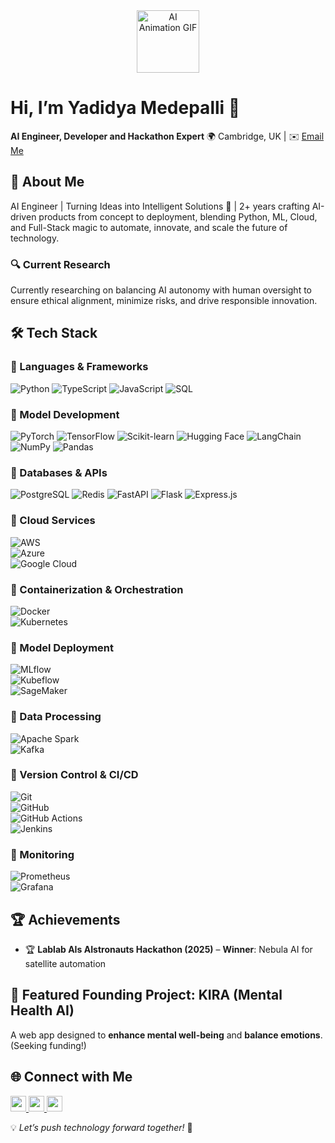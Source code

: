 <div align="center">
  <img src="https://media.giphy.com/media/jZIq9jQjvBE6krE3Z6/giphy.gif" alt="AI Animation GIF" width="100" height="100"/>
</div>

# Hi, I’m **Yadidya Medepalli** 👋  
**AI Engineer, Developer and Hackathon Expert**
🌍 Cambridge, UK | ✉️ [Email Me](mailto:yadikrish@gmail.com)  

## 🚀 About Me  
AI Engineer | Turning Ideas into Intelligent Solutions 🚀 | 2+ years crafting AI-driven products from concept to deployment, blending Python, ML, Cloud, and Full-Stack magic to automate, innovate, and scale the future of technology.

### 🔍 Current Research  
Currently researching on balancing AI autonomy with human oversight to ensure ethical alignment, minimize risks, and drive responsible innovation.  

## 🛠️ Tech Stack

### 🔗 Languages & Frameworks  
![Python](https://img.shields.io/badge/Python-3776AB?logo=python&logoColor=white)  ![TypeScript](https://img.shields.io/badge/TypeScript-3178C6?logo=typescript&logoColor=white)  ![JavaScript](https://img.shields.io/badge/JavaScript-F7DF1E?logo=javascript&logoColor=black)  ![SQL](https://img.shields.io/badge/SQL-4479A1?logo=mysql&logoColor=white)

### 🔗 Model Development  
![PyTorch](https://img.shields.io/badge/PyTorch-EE4C2C?logo=pytorch&logoColor=white)  ![TensorFlow](https://img.shields.io/badge/TensorFlow-FF6F00?logo=tensorflow&logoColor=white)  ![Scikit-learn](https://img.shields.io/badge/Scikit--learn-F7931E?logo=scikit-learn&logoColor=white)  ![Hugging Face](https://img.shields.io/badge/Hugging%20Face-FF6E21?logo=huggingface&logoColor=white)  ![LangChain](https://img.shields.io/badge/LangChain-000000?logo=langchain&logoColor=white)  ![NumPy](https://img.shields.io/badge/NumPy-013243?logo=numpy&logoColor=white)  ![Pandas](https://img.shields.io/badge/Pandas-150458?logo=pandas&logoColor=white)

### 🔗 Databases & APIs  
![PostgreSQL](https://img.shields.io/badge/PostgreSQL-336791?logo=postgresql&logoColor=white)  ![Redis](https://img.shields.io/badge/Redis-DC382D?logo=redis&logoColor=white)  ![FastAPI](https://img.shields.io/badge/FastAPI-009688?logo=fastapi&logoColor=white)  ![Flask](https://img.shields.io/badge/Flask-000000?logo=flask&logoColor=white)  ![Express.js](https://img.shields.io/badge/Express.js-000000?logo=express&logoColor=white)

### 🔗 Cloud Services  
![AWS](https://img.shields.io/badge/AWS-232F3E?logo=amazon-aws&logoColor=white)  
![Azure](https://img.shields.io/badge/Microsoft_Azure-0089D6?logo=microsoft-azure&logoColor=white)  
![Google Cloud](https://img.shields.io/badge/Google_Cloud-4285F4?logo=google-cloud&logoColor=white)

### 🔗 Containerization & Orchestration  
![Docker](https://img.shields.io/badge/Docker-2496ED?logo=docker&logoColor=white)  
![Kubernetes](https://img.shields.io/badge/Kubernetes-326CE5?logo=kubernetes&logoColor=white)

### 🔗 Model Deployment  
![MLflow](https://img.shields.io/badge/MLflow-025679?logo=mlflow&logoColor=white)  
![Kubeflow](https://img.shields.io/badge/Kubeflow-4285F4?logo=kubeflow&logoColor=white)  
![SageMaker](https://img.shields.io/badge/SageMaker-FF9900?logo=amazonsagemaker&logoColor=white)

### 🔗 Data Processing  
![Apache Spark](https://img.shields.io/badge/Apache_Spark-E25A1C?logo=apache-spark&logoColor=white)  
![Kafka](https://img.shields.io/badge/Apache_Kafka-231F20?logo=apache-kafka&logoColor=white)

### 🔗 Version Control & CI/CD  
![Git](https://img.shields.io/badge/Git-F05032?logo=git&logoColor=white)  
![GitHub](https://img.shields.io/badge/GitHub-181717?logo=github&logoColor=white)  
![GitHub Actions](https://img.shields.io/badge/GitHub_Actions-2088FF?logo=github-actions&logoColor=white)  
![Jenkins](https://img.shields.io/badge/Jenkins-D24939?logo=jenkins&logoColor=white)

### 🔗 Monitoring  
![Prometheus](https://img.shields.io/badge/Prometheus-E6522C?logo=prometheus&logoColor=white)  
![Grafana](https://img.shields.io/badge/Grafana-F46800?logo=grafana&logoColor=white)


## 🏆 Achievements  
- 🏆 **Lablab AIs AIstronauts Hackathon (2025)** – **Winner**: Nebula AI for satellite automation  

## 📌 Featured Founding Project: **KIRA (Mental Health AI)**  
A web app designed to **enhance mental well-being** and **balance emotions**. (Seeking funding!)  

## 🌐 Connect with Me  
<a href="https://github.com/YadidyaM">
  <img src="https://img.shields.io/badge/GitHub-181717?style=for-the-badge&logo=github&logoColor=white" height="25">
</a>  
<a href="https://www.linkedin.com/in/yadidya-medepalli/">
  <img src="https://img.shields.io/badge/LinkedIn-0077B5?style=for-the-badge&logo=linkedin&logoColor=white" height="25">
</a>  
<a href="https://yadidya.netlify.app/">
  <img src="https://img.shields.io/badge/Portfolio-000000?style=for-the-badge&logo=vercel&logoColor=white" height="25">
</a>  

💡 *Let’s push technology forward together!* 🚀  
